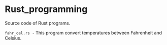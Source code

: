 # Rust_programming
Source code of Rust programs.   


`fahr_cel.rs -` This program convert temperatures between Fahrenheit and Celsius.   

